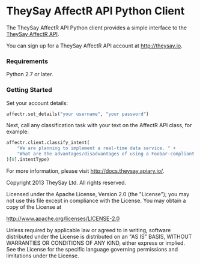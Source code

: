 TheySay AffectR API Python Client
=================================

The TheySay AffectR API Python client provides a simple interface to the [TheySay AffectR API](http://api.theysay.io).

You can sign up for a TheySay AffectR API account at http://theysay.io.

### Requirements

Python 2.7 or later.

### Getting Started

Set your account details:

```python
affectr.set_details("your username", "your password")
```

Next, call any classification task with your text on the AffectR API class, for example:

```python
affectr.client.classify_intent(
    "We are planning to implement a real-time data service. " +
    "What are the advantages/disadvantages of using a Foobar-compliant database over Hype.js?"
)[0].intentType)
```

For more information, please visit http://docs.theysay.apiary.io/.

Copyright 2013 TheySay Ltd. All rights reserved.

Licensed under the Apache License, Version 2.0 (the "License");
you may not use this file except in compliance with the License.
You may obtain a copy of the License at

  http://www.apache.org/licenses/LICENSE-2.0

Unless required by applicable law or agreed to in writing, software
distributed under the License is distributed on an "AS IS" BASIS,
WITHOUT WARRANTIES OR CONDITIONS OF ANY KIND, either express or implied.
See the License for the specific language governing permissions and
limitations under the License.